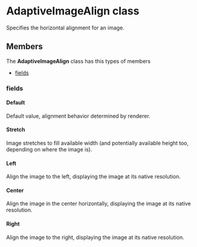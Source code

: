 
# AdaptiveImageAlign class

Specifies the horizontal alignment for an image.

## Members

The **AdaptiveImageAlign** class has this types of members

* [fields](#fields)

### fields

#### Default

Default value, alignment behavior determined by renderer.

#### Stretch

Image stretches to fill available width (and potentially available height too, depending on where the image is).

#### Left

Align the image to the left, displaying the image at its native resolution.

#### Center

Align the image in the center horizontally, displaying the image at its native resolution.

#### Right

Align the image to the right, displaying the image at its native resolution.
